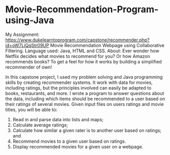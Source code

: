 # Movie-Recommendation-Program-using-Java
My Assignment: https://www.dukelearntoprogram.com/capstone/recommender.php?id=oW7LjQqStr09UP
Movie Recommendation Webpage using Collaborative Filtering.
Language used: Java, HTML and CSS.
About: 
Ever wonder how Netflix decides what movies to recommend for you? Or how Amazon recommends books? 
To get a feel for how it works by building a simplified recommender of own!

In this capstone project, 
I used my problem solving and Java programming skills by creating recommender systems. 
It work with data for movies, including ratings, but the principles involved can easily be adapted to books, restaurants, and more. 
I wrote a program to answer questions about the data, including which items should be recommended to a user based on their ratings of several movies. 
Given input files on users ratings and movie titles, you will be able to:

1. Read in and parse data into lists and maps;
2. Calculate average ratings;
3. Calculate how similar a given rater is to another user based on ratings; and
4. Recommend movies to a given user based on ratings. 
5. Display recommended movies for a given user on a webpage.
